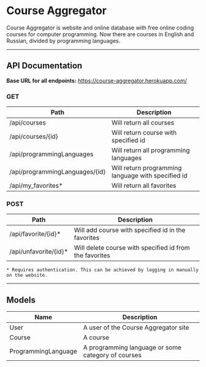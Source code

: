 # Course Aggregator

Course Aggregator is website and online database with free online coding courses for computer programming. Now there are courses in English and Russian, divided by programming languages.

---
## API Documentation
**Base URL for all endpoints:** https://course-aggregator.herokuapp.com/
### GET
Path | Description
--- | ---
/api/courses | Will return all courses
/api/courses/{id} | Will return course with specified id
/api/programmingLanguages | Will return all programming languages
/api/programmingLanguages/{id} | Will return programming language with specified id
/api/my_favorites* | Will return all favorites

### POST
Path | Description
--- | ---
/api/favorite/{id}* | Will add course with specified id in the favorites
/api/unfavorite/{id}* |  Will delete course with specified id from the favorites

`* Requires authentication. This can be achieved by logging in manually on the website.`

---
## Models

Name  | Description
--- | ---
User | A user of the Course Aggregator site
Course | A course
ProgrammingLanguage | A programming language or some category of courses
